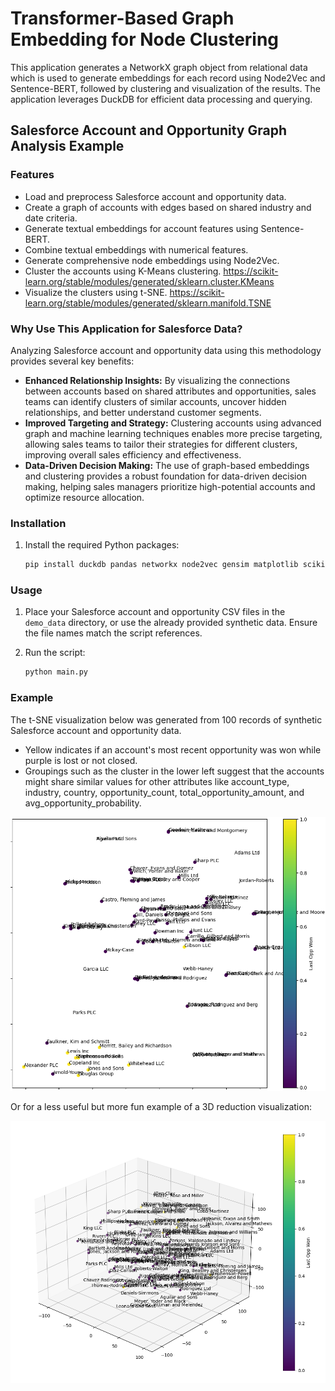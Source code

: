 # Transformer-Based Graph Embedding for Node Clustering

This application generates a NetworkX graph object from relational data which is used to generate embeddings for each record using Node2Vec and Sentence-BERT, followed by clustering and visualization of the results. The application leverages DuckDB for efficient data processing and querying.

## Salesforce Account and Opportunity Graph Analysis Example

### Features

- Load and preprocess Salesforce account and opportunity data.
- Create a graph of accounts with edges based on shared industry and date criteria.
- Generate textual embeddings for account features using Sentence-BERT.
- Combine textual embeddings with numerical features.
- Generate comprehensive node embeddings using Node2Vec.
- Cluster the accounts using K-Means clustering. https://scikit-learn.org/stable/modules/generated/sklearn.cluster.KMeans
- Visualize the clusters using t-SNE. https://scikit-learn.org/stable/modules/generated/sklearn.manifold.TSNE

### Why Use This Application for Salesforce Data?

Analyzing Salesforce account and opportunity data using this methodology provides several key benefits:

- **Enhanced Relationship Insights:** By visualizing the connections between accounts based on shared attributes and opportunities, sales teams can identify clusters of similar accounts, uncover hidden relationships, and better understand customer segments.
- **Improved Targeting and Strategy:** Clustering accounts using advanced graph and machine learning techniques enables more precise targeting, allowing sales teams to tailor their strategies for different clusters, improving overall sales efficiency and effectiveness.
- **Data-Driven Decision Making:** The use of graph-based embeddings and clustering provides a robust foundation for data-driven decision making, helping sales managers prioritize high-potential accounts and optimize resource allocation.

### Installation

1. Install the required Python packages:
    ```sh
    pip install duckdb pandas networkx node2vec gensim matplotlib scikit-learn sentence-transformers
    ```

### Usage

1. Place your Salesforce account and opportunity CSV files in the `demo_data` directory, or use the already provided synthetic data. Ensure the file names match the script references. 

2. Run the script:
    ```sh
    python main.py
    ```

### Example

The t-SNE visualization below was generated from 100 records of synthetic Salesforce account and opportunity data.

- Yellow indicates if an account's most recent opportunity was won while purple is lost or not closed.
- Groupings such as the cluster in the lower left suggest that the accounts might share similar values for other attributes like account_type, industry, country, opportunity_count, total_opportunity_amount, and avg_opportunity_probability.

![Alt text](t-SNE-visualization-example.png)

Or for a less useful but more fun example of a 3D reduction visualization:

![Alt text](t-SNE-visualization-example-3d.png)
